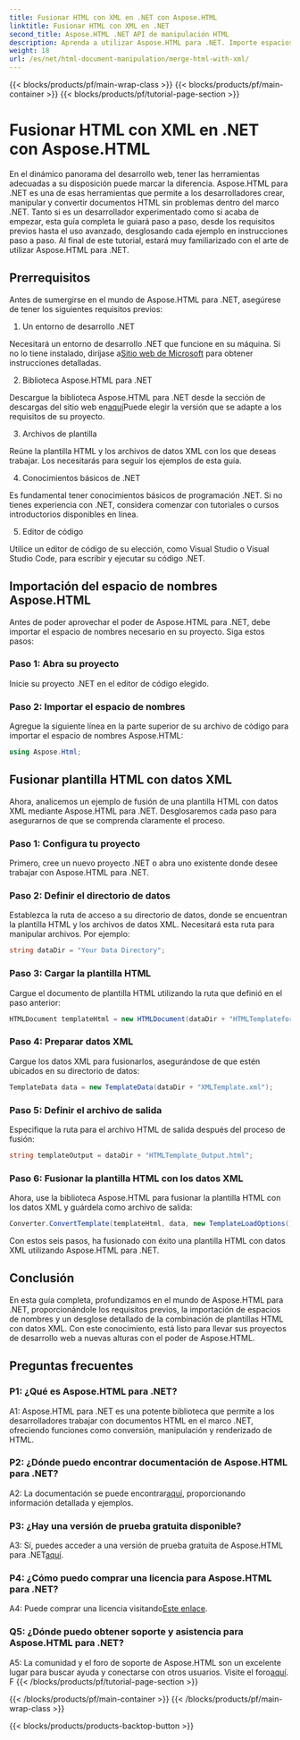 ```yaml
---
title: Fusionar HTML con XML en .NET con Aspose.HTML
linktitle: Fusionar HTML con XML en .NET
second_title: Aspose.HTML .NET API de manipulación HTML
description: Aprenda a utilizar Aspose.HTML para .NET. Importe espacios de nombres, combine HTML con XML y mejore sus habilidades de desarrollo web con esta guía completa.
weight: 18
url: /es/net/html-document-manipulation/merge-html-with-xml/
---
```


{{< blocks/products/pf/main-wrap-class >}}
{{< blocks/products/pf/main-container >}}
{{< blocks/products/pf/tutorial-page-section >}}

# Fusionar HTML con XML en .NET con Aspose.HTML


En el dinámico panorama del desarrollo web, tener las herramientas adecuadas a su disposición puede marcar la diferencia. Aspose.HTML para .NET es una de esas herramientas que permite a los desarrolladores crear, manipular y convertir documentos HTML sin problemas dentro del marco .NET. Tanto si es un desarrollador experimentado como si acaba de empezar, esta guía completa le guiará paso a paso, desde los requisitos previos hasta el uso avanzado, desglosando cada ejemplo en instrucciones paso a paso. Al final de este tutorial, estará muy familiarizado con el arte de utilizar Aspose.HTML para .NET.

## Prerrequisitos

Antes de sumergirse en el mundo de Aspose.HTML para .NET, asegúrese de tener los siguientes requisitos previos:

1. Un entorno de desarrollo .NET

Necesitará un entorno de desarrollo .NET que funcione en su máquina. Si no lo tiene instalado, diríjase a[Sitio web de Microsoft](https://docs.microsoft.com/en-us/dotnet/core/install/) para obtener instrucciones detalladas.

2. Biblioteca Aspose.HTML para .NET

 Descargue la biblioteca Aspose.HTML para .NET desde la sección de descargas del sitio web en[aquí](https://releases.aspose.com/html/net/)Puede elegir la versión que se adapte a los requisitos de su proyecto.

3. Archivos de plantilla

Reúne la plantilla HTML y los archivos de datos XML con los que deseas trabajar. Los necesitarás para seguir los ejemplos de esta guía.

4. Conocimientos básicos de .NET

Es fundamental tener conocimientos básicos de programación .NET. Si no tienes experiencia con .NET, considera comenzar con tutoriales o cursos introductorios disponibles en línea.

5. Editor de código

Utilice un editor de código de su elección, como Visual Studio o Visual Studio Code, para escribir y ejecutar su código .NET.

## Importación del espacio de nombres Aspose.HTML

Antes de poder aprovechar el poder de Aspose.HTML para .NET, debe importar el espacio de nombres necesario en su proyecto. Siga estos pasos:

### Paso 1: Abra su proyecto

Inicie su proyecto .NET en el editor de código elegido.

### Paso 2: Importar el espacio de nombres

Agregue la siguiente línea en la parte superior de su archivo de código para importar el espacio de nombres Aspose.HTML:

```csharp
using Aspose.Html;
```

## Fusionar plantilla HTML con datos XML

Ahora, analicemos un ejemplo de fusión de una plantilla HTML con datos XML mediante Aspose.HTML para .NET. Desglosaremos cada paso para asegurarnos de que se comprenda claramente el proceso.

### Paso 1: Configura tu proyecto

Primero, cree un nuevo proyecto .NET o abra uno existente donde desee trabajar con Aspose.HTML para .NET.

### Paso 2: Definir el directorio de datos

Establezca la ruta de acceso a su directorio de datos, donde se encuentran la plantilla HTML y los archivos de datos XML. Necesitará esta ruta para manipular archivos. Por ejemplo:

```csharp
string dataDir = "Your Data Directory";
```

### Paso 3: Cargar la plantilla HTML

Cargue el documento de plantilla HTML utilizando la ruta que definió en el paso anterior:

```csharp
HTMLDocument templateHtml = new HTMLDocument(dataDir + "HTMLTemplateforXML.html");
```

### Paso 4: Preparar datos XML

Cargue los datos XML para fusionarlos, asegurándose de que estén ubicados en su directorio de datos:

```csharp
TemplateData data = new TemplateData(dataDir + "XMLTemplate.xml");
```

### Paso 5: Definir el archivo de salida

Especifique la ruta para el archivo HTML de salida después del proceso de fusión:

```csharp
string templateOutput = dataDir + "HTMLTemplate_Output.html";
```

### Paso 6: Fusionar la plantilla HTML con los datos XML

Ahora, use la biblioteca Aspose.HTML para fusionar la plantilla HTML con los datos XML y guárdela como archivo de salida:

```csharp
Converter.ConvertTemplate(templateHtml, data, new TemplateLoadOptions(), templateOutput);
```

Con estos seis pasos, ha fusionado con éxito una plantilla HTML con datos XML utilizando Aspose.HTML para .NET.

## Conclusión

En esta guía completa, profundizamos en el mundo de Aspose.HTML para .NET, proporcionándole los requisitos previos, la importación de espacios de nombres y un desglose detallado de la combinación de plantillas HTML con datos XML. Con este conocimiento, está listo para llevar sus proyectos de desarrollo web a nuevas alturas con el poder de Aspose.HTML.

## Preguntas frecuentes

### P1: ¿Qué es Aspose.HTML para .NET?

A1: Aspose.HTML para .NET es una potente biblioteca que permite a los desarrolladores trabajar con documentos HTML en el marco .NET, ofreciendo funciones como conversión, manipulación y renderizado de HTML.

### P2: ¿Dónde puedo encontrar documentación de Aspose.HTML para .NET?

 A2: La documentación se puede encontrar[aquí](https://reference.aspose.com/html/net/), proporcionando información detallada y ejemplos.

### P3: ¿Hay una versión de prueba gratuita disponible?

 A3: Sí, puedes acceder a una versión de prueba gratuita de Aspose.HTML para .NET[aquí](https://releases.aspose.com/).

### P4: ¿Cómo puedo comprar una licencia para Aspose.HTML para .NET?

 A4: Puede comprar una licencia visitando[Este enlace](https://purchase.aspose.com/buy).

### Q5: ¿Dónde puedo obtener soporte y asistencia para Aspose.HTML para .NET?

 A5: La comunidad y el foro de soporte de Aspose.HTML son un excelente lugar para buscar ayuda y conectarse con otros usuarios. Visite el foro[aquí](https://forum.aspose.com/).
F
{{< /blocks/products/pf/tutorial-page-section >}}

{{< /blocks/products/pf/main-container >}}
{{< /blocks/products/pf/main-wrap-class >}}

{{< blocks/products/products-backtop-button >}}
